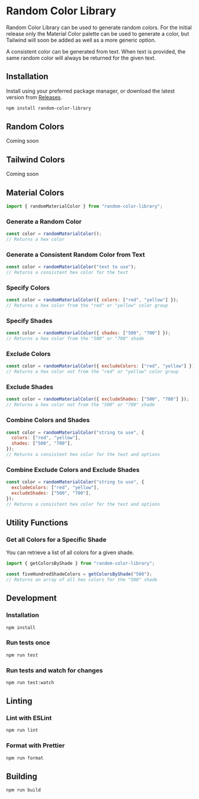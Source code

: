 # Random Color Library

Random Color Library can be used to generate random colors. For the initial release only the Material Color palette can be used to generate a color, but Tailwind will soon be added as well as a more generic option.

A consistent color can be generated from text. When text is provided, the same random color will always be returned for the given text.

## Installation

Install using your preferred package manager, or download the latest version from [Releases](https://github.com/lucaseverett/random-color-library/releases).

```bash
npm install random-color-library
```

## Random Colors

Coming soon

## Tailwind Colors

Coming soon

## Material Colors

```javascript
import { randomMaterialColor } from "random-color-library";
```

### Generate a Random Color

```javascript
const color = randomMaterialColor();
// Returns a hex color
```

### Generate a Consistent Random Color from Text

```javascript
const color = randomMaterialColor("text to use");
// Returns a consistent hex color for the text
```

### Specify Colors

```javascript
const color = randomMaterialColor({ colors: ["red", "yellow"] });
// Returns a hex color from the "red" or "yellow" color group
```

### Specify Shades

```javascript
const color = randomMaterialColor({ shades: ["500", "700"] });
// Returns a hex color from the "500" or "700" shade
```

### Exclude Colors

```javascript
const color = randomMaterialColor({ excludeColors: ["red", "yellow"] });
// Returns a hex color not from the "red" or "yellow" color group
```

### Exclude Shades

```javascript
const color = randomMaterialColor({ excludeShades: ["500", "700"] });
// Returns a hex color not from the "500" or "700" shade
```

### Combine Colors and Shades

```javascript
const color = randomMaterialColor("string to use", {
  colors: ["red", "yellow"],
  shades: ["500", "700"],
});
// Returns a consistent hex color for the text and options
```

### Combine Exclude Colors and Exclude Shades

```javascript
const color = randomMaterialColor("string to use", {
  excludeColors: ["red", "yellow"],
  excludeShades: ["500", "700"],
});
// Returns a consistent hex color for the text and options
```

## Utility Functions

### Get all Colors for a Specific Shade

You can retrieve a list of all colors for a given shade.

```javascript
import { getColorsByShade } from "random-color-library";

const fiveHundredShadeColors = getColorsByShade("500");
// Returns an array of all hex colors for the "500" shade
```

## Development

### Installation

```sh
npm install
```

### Run tests once

```sh
npm run test
```

### Run tests and watch for changes

```sh
npm run test:watch
```

## Linting

### Lint with ESLint

```sh
npm run lint
```

### Format with Prettier

```sh
npm run format
```

## Building

```sh
npm run build
```
